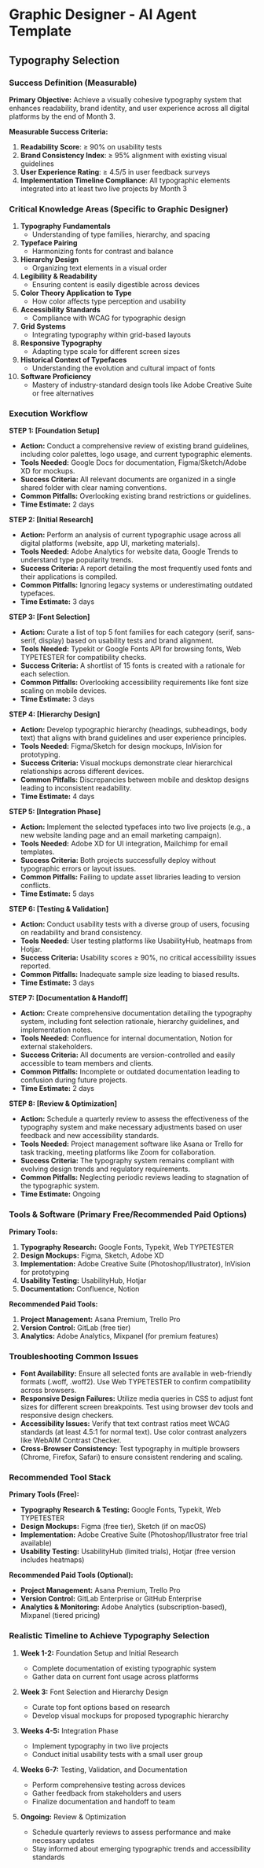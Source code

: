 # Graphic Designer - AI Agent Template
## Typography Selection

### Success Definition (Measurable)
**Primary Objective:** Achieve a visually cohesive typography system that enhances readability, brand identity, and user experience across all digital platforms by the end of Month 3.

**Measurable Success Criteria:**
1. **Readability Score**: ≥ 90% on usability tests
2. **Brand Consistency Index**: ≥ 95% alignment with existing visual guidelines
3. **User Experience Rating**: ≥ 4.5/5 in user feedback surveys
4. **Implementation Timeline Compliance**: All typographic elements integrated into at least two live projects by Month 3

### Critical Knowledge Areas (Specific to Graphic Designer)

1. **Typography Fundamentals**
   - Understanding of type families, hierarchy, and spacing
2. **Typeface Pairing**
   - Harmonizing fonts for contrast and balance
3. **Hierarchy Design**
   - Organizing text elements in a visual order
4. **Legibility & Readability**
   - Ensuring content is easily digestible across devices
5. **Color Theory Application to Type**
   - How color affects type perception and usability
6. **Accessibility Standards**
   - Compliance with WCAG for typographic design
7. **Grid Systems**
   - Integrating typography within grid-based layouts
8. **Responsive Typography**
   - Adapting type scale for different screen sizes
9. **Historical Context of Typefaces**
   - Understanding the evolution and cultural impact of fonts
10. **Software Proficiency**
    - Mastery of industry-standard design tools like Adobe Creative Suite or free alternatives

### Execution Workflow

**STEP 1: [Foundation Setup]**
- **Action:** Conduct a comprehensive review of existing brand guidelines, including color palettes, logo usage, and current typographic elements.
- **Tools Needed:** Google Docs for documentation, Figma/Sketch/Adobe XD for mockups.
- **Success Criteria:** All relevant documents are organized in a single shared folder with clear naming conventions.
- **Common Pitfalls:** Overlooking existing brand restrictions or guidelines.
- **Time Estimate:** 2 days

**STEP 2: [Initial Research]**
- **Action:** Perform an analysis of current typographic usage across all digital platforms (website, app UI, marketing materials).
- **Tools Needed:** Adobe Analytics for website data, Google Trends to understand type popularity trends.
- **Success Criteria:** A report detailing the most frequently used fonts and their applications is compiled.
- **Common Pitfalls:** Ignoring legacy systems or underestimating outdated typefaces.
- **Time Estimate:** 3 days

**STEP 3: [Font Selection]**
- **Action:** Curate a list of top 5 font families for each category (serif, sans-serif, display) based on usability tests and brand alignment.
- **Tools Needed:** Typekit or Google Fonts API for browsing fonts, Web TYPETESTER for compatibility checks.
- **Success Criteria:** A shortlist of 15 fonts is created with a rationale for each selection.
- **Common Pitfalls:** Overlooking accessibility requirements like font size scaling on mobile devices.
- **Time Estimate:** 3 days

**STEP 4: [Hierarchy Design]**
- **Action:** Develop typographic hierarchy (headings, subheadings, body text) that aligns with brand guidelines and user experience principles.
- **Tools Needed:** Figma/Sketch for design mockups, InVision for prototyping.
- **Success Criteria:** Visual mockups demonstrate clear hierarchical relationships across different devices.
- **Common Pitfalls:** Discrepancies between mobile and desktop designs leading to inconsistent readability.
- **Time Estimate:** 4 days

**STEP 5: [Integration Phase]**
- **Action:** Implement the selected typefaces into two live projects (e.g., a new website landing page and an email marketing campaign).
- **Tools Needed:** Adobe XD for UI integration, Mailchimp for email templates.
- **Success Criteria:** Both projects successfully deploy without typographic errors or layout issues.
- **Common Pitfalls:** Failing to update asset libraries leading to version conflicts.
- **Time Estimate:** 5 days

**STEP 6: [Testing & Validation]**
- **Action:** Conduct usability tests with a diverse group of users, focusing on readability and brand consistency.
- **Tools Needed:** User testing platforms like UsabilityHub, heatmaps from Hotjar.
- **Success Criteria:** Usability scores ≥ 90%, no critical accessibility issues reported.
- **Common Pitfalls:** Inadequate sample size leading to biased results.
- **Time Estimate:** 3 days

**STEP 7: [Documentation & Handoff]**
- **Action:** Create comprehensive documentation detailing the typography system, including font selection rationale, hierarchy guidelines, and implementation notes.
- **Tools Needed:** Confluence for internal documentation, Notion for external stakeholders.
- **Success Criteria:** All documents are version-controlled and easily accessible to team members and clients.
- **Common Pitfalls:** Incomplete or outdated documentation leading to confusion during future projects.
- **Time Estimate:** 2 days

**STEP 8: [Review & Optimization]**
- **Action:** Schedule a quarterly review to assess the effectiveness of the typography system and make necessary adjustments based on user feedback and new accessibility standards.
- **Tools Needed:** Project management software like Asana or Trello for task tracking, meeting platforms like Zoom for collaboration.
- **Success Criteria:** The typography system remains compliant with evolving design trends and regulatory requirements.
- **Common Pitfalls:** Neglecting periodic reviews leading to stagnation of the typographic system.
- **Time Estimate:** Ongoing

### Tools & Software (Primary Free/Recommended Paid Options)

**Primary Tools:**
1. **Typography Research:** Google Fonts, Typekit, Web TYPETESTER
2. **Design Mockups:** Figma, Sketch, Adobe XD
3. **Implementation:** Adobe Creative Suite (Photoshop/Illustrator), InVision for prototyping
4. **Usability Testing:** UsabilityHub, Hotjar
5. **Documentation:** Confluence, Notion

**Recommended Paid Tools:**
1. **Project Management:** Asana Premium, Trello Pro
2. **Version Control:** GitLab (free tier)
3. **Analytics:** Adobe Analytics, Mixpanel (for premium features)

### Troubleshooting Common Issues

- **Font Availability:** Ensure all selected fonts are available in web-friendly formats (.woff, .woff2). Use Web TYPETESTER to confirm compatibility across browsers.
- **Responsive Design Failures:** Utilize media queries in CSS to adjust font sizes for different screen breakpoints. Test using browser dev tools and responsive design checkers.
- **Accessibility Issues:** Verify that text contrast ratios meet WCAG standards (at least 4.5:1 for normal text). Use color contrast analyzers like WebAIM Contrast Checker.
- **Cross-Browser Consistency:** Test typography in multiple browsers (Chrome, Firefox, Safari) to ensure consistent rendering and scaling.

### Recommended Tool Stack

**Primary Tools (Free):**
- **Typography Research & Testing:** Google Fonts, Typekit, Web TYPETESTER
- **Design Mockups:** Figma (free tier), Sketch (if on macOS)
- **Implementation:** Adobe Creative Suite (Photoshop/Illustrator free trial available)
- **Usability Testing:** UsabilityHub (limited trials), Hotjar (free version includes heatmaps)

**Recommended Paid Tools (Optional):**
- **Project Management:** Asana Premium, Trello Pro
- **Version Control:** GitLab Enterprise or GitHub Enterprise
- **Analytics & Monitoring:** Adobe Analytics (subscription-based), Mixpanel (tiered pricing)

### Realistic Timeline to Achieve Typography Selection

1. **Week 1-2:** Foundation Setup and Initial Research
   - Complete documentation of existing typographic system
   - Gather data on current font usage across platforms

2. **Week 3:** Font Selection and Hierarchy Design
   - Curate top font options based on research
   - Develop visual mockups for proposed typographic hierarchy

3. **Weeks 4-5:** Integration Phase
   - Implement typography in two live projects
   - Conduct initial usability tests with a small user group

4. **Weeks 6-7:** Testing, Validation, and Documentation
   - Perform comprehensive testing across devices
   - Gather feedback from stakeholders and users
   - Finalize documentation and handoff to team

5. **Ongoing:** Review & Optimization
   - Schedule quarterly reviews to assess performance and make necessary updates
   - Stay informed about emerging typographic trends and accessibility standards

